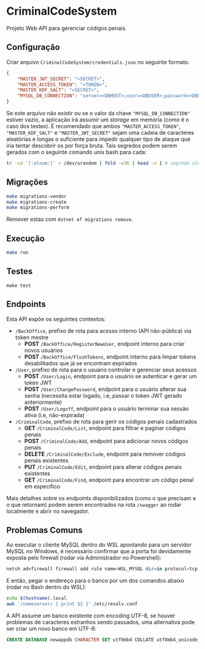 CriminalCodeSystem
==================

Projeto Web API para gerenciar códigos penais.

## Configuração

Criar arquivo `CriminalCodeSystem/credentials.json` no seguinte formato.

```json
{
    "MASTER_JWT_SECRET": "<SECRET>",
    "MASTER_ACCESS_TOKEN": "<TOKEN>",
    "MASTER_KDF_SALT": "<SECRET>",
    "MYSQL_DB_CONNECTION": "server=<DBHOST>;user=<DBUSER>;password=<DBPASS>;database=<DBNAME>"
}
```

Se este arquivo não existir ou se o valor da chave `"MYSQL_DB_CONNECTION"` estiver vazio, a aplicação irá assumir um _storage_ em memória (como é o caso dos testes).
É recomendado que ambos `"MASTER_ACCESS_TOKEN"`, `"MASTER_KDF_SALT"` e `"MASTER_JWT_SECRET"` sejam uma cadeia de caracteres aleatórias e longas o suficiente para impedir qualquer tipo de
ataque que iria tentar descobrir os por força bruta. Tais segredos podem serem gerados com o seguinte comando unix bash para cada:

```bash
tr -cd '[:alnum:]' < /dev/urandom | fold -w36 | head -n 1 # segredo aleatório criptograficamente forte de 36 caracteres
```

## Migrações

```bash
make migrations-vendor
make migrations-create
make migrations-perform
```

Remover estas com `dotnet ef migrations remove`.

## Execução

```bash
make run
```

## Testes

```
make test
```

## Endpoints

Esta API expõe os seguintes contextos:

- `/BackOffice`, prefixo de rota para acesso interno (API não-pública) via token mestre
    +  **POST** `/BackOffice/RegisterNewUser`, endpoint interno para criar novos usuários
    +  **POST** `/BackOffice/FlushTokens`, endpoint interno para limpar tokens desabilitados que já se encontram expirados
- `/User`, prefixo de rota para o usuário controlar e gerenciar seus acessos
    + **POST** `/User/Login`, endpoint para o usuário se autenticar e gerar um token JWT
    + **POST** `/User/ChangePassword`, endpoint para o usuário alterar sua senha (necessita estar logado, i.e, passar o token JWT gerado anteriormente)
    + **POST** `/User/Logoff`, endpoint para o usuário terminar sua sessão ativa (i.e, não-expirada)
- `/CriminalCode`, prefixo de rota para gerir os códigos penais cadastrados
    + **GET** `/CriminalCode/List`, endpoint para filtrar e paginar códigos penais
    + **POST** `/CriminalCode/Add`, endpoint para adicionar novos códigos penais
    + **DELETE** `/CriminalCode/Exclude`, endpoint para remover códigos penais existentes
    + **PUT** `/CriminalCode/Edit`, endpoint para alterar códigos penais existentes
    + **GET** `/CriminalCode/Find`, endpoint para encontrar um código penal em específico

Mais detalhes sobre os endpoints disponibilizados (como o que precisam e o que retornam) podem serem encontrados na rota `/swagger` ao rodar localmente
e abrir no navegador.

## Problemas Comuns

Ao executar o cliente MySQL dentro do WSL apontando para um servidor MySQL no Windows, é necessário confirmar que a porta foi devidamente exposta pelo firewall (rodar via Administrador no Powershell):

```powershell
netsh advfirewall firewall add rule name=WSL_MYSQL dir=in protocol=tcp action=allow localport=3306 remoteip=localsubnet profile=any
```

E então, pegar o endereço para o banco por um dos comandos abaixo (rodar no Bash dentro do WSL):

```bash
echo $(hostname).local
awk '/nameserver/ { print $2 }' /etc/resolv.conf
```

A API assume um banco existente com encoding UTF-8, se houver problemas de caracteres estranhos sendo passados, uma alternativa pode ser criar um novo banco em UTF-8:

```sql
CREATE DATABASE newappdb CHARACTER SET utf8mb4 COLLATE utf8mb4_unicode_ci;
```
